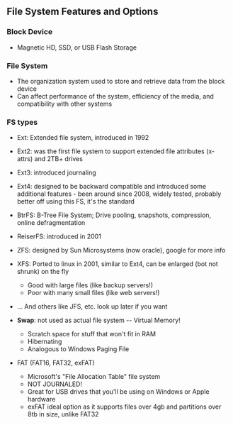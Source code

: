 ## File System Features and Options

### Block Device

* Magnetic HD, SSD, or USB Flash Storage

### File System

* The organization system used to store and retrieve data from the block device
* Can affect performance of the system, efficiency of the media, and compatibility with other systems

### FS types

* Ext: Extended file system, introduced in 1992

* Ext2: was the first file system to support extended file attributes (x-attrs) and 2TB+ drives  

* Ext3: introduced journaling

* Ext4: designed to be backward compatible and introduced some additional features - been around since 2008, widely tested, probably better off using this FS, it's the standard

* BtrFS: B-Tree File System; Drive pooling, snapshots, compression, online defragmentation

* ReiserFS:  introduced in 2001

* ZFS: designed by Sun Microsystems (now oracle), google for more info

* XFS: Ported to linux in 2001, similar to Ext4, can be enlarged (bot not shrunk) on the fly
  * Good with large files (like backup servers!)
  * Poor with many small files (like web servers!)

* ... And others like JFS, etc. look up later if you want

* __Swap__: not used as actual file system -- Virtual Memory!
  * Scratch space for stuff that won't fit in RAM
  * Hibernating
  * Analogous to Windows Paging File

* FAT (FAT16, FAT32, exFAT)
  * Microsoft's "File Allocation Table" file system
  * NOT JOURNALED!
  * Great for USB drives that you'll be using on Windows or Apple hardware
  * exFAT ideal option as it supports files over 4gb and partitions over 8tb in size, unlike FAT32
